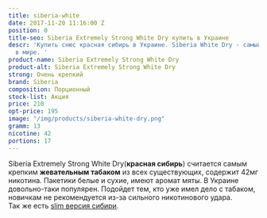 ```yaml
---
title: siberia-white
date: 2017-11-20 11:16:00 Z
position: 0
title-seo: Siberia Extremely Strong White Dry купить в Украине
descr: 'Купить снюс красная сибирь в Украине. Siberia White Dry - самый крепкий снюс
  в мире. '
product-name: Siberia Extremely Strong White Dry
product-alt: Siberia Extremely Strong White Dry
strong: Очень крепкий
brand: Siberia
composition: Порционный
stock-list: Акция
price: 210
opt-price: 195
image: "/img/products/siberia-white-dry.png"
gramm: 13
nicotine: 42
portions: 17
---
```


Siberia Extremely Strong White Dry(**красная сибирь**) считается самым крепким **жевательным табаком** из всех существующих, содержит 42мг никотина.
Пакетики белые и сухие, имеют аромат мяты. 
В Украине довольно-таки популярен. Подойдет тем, кто уже имел дело с табаком, новичкам не рекомендуется из-за сильного никотинового удара.<br>
Так же есть [slim версия сибири](/siberia-white-dry-slim).
